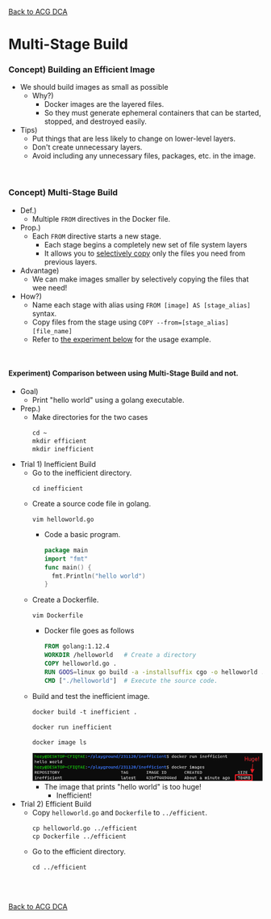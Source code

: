 [Back to ACG DCA](../main.md)

# Multi-Stage Build

### Concept) Building an Efficient Image
- We should build images as small as possible
  - Why?)
    - Docker images are the layered files.
    - So they must generate ephemeral containers that can be started, stopped, and destroyed easily.
- Tips)
  - Put things that are less likely to change on lower-level layers.
  - Don't create unnecessary layers.
  - Avoid including any unnecessary files, packages, etc. in the image.

<br>

### Concept) Multi-Stage Build
- Def.)
  - Multiple ```FROM``` directives in the Docker file.
- Prop.)
  - Each ```FROM``` directive starts a new stage.
    - Each stage begins a completely new set of file system layers
    - It allows you to [selectively copy](#tech-selective-copy) only the files you need from previous layers.
- Advantage)
  - We can make images smaller by selectively copying the files that wee need!
- How?)
  - Name each stage with alias using ```FROM [image] AS [stage_alias]``` syntax.
  - Copy files from the stage using ```COPY --from=[stage_alias] [file_name]```
  - Refer to [the experiment below](#experiment-comparison-between-using-multi-stage-build-and-not) for the usage example.

<br>

#### Experiment) Comparison between using Multi-Stage Build and not.
- Goal)
  - Print "hello world" using a golang executable.
- Prep.)
  - Make directories for the two cases
    ```
    cd ~
    mkdir efficient
    mkdir inefficient
    ```
- Trial 1) Inefficient Build
  - Go to the inefficient directory.
    ```
    cd inefficient
    ```
  - Create a source code file in golang.
    ```
    vim helloworld.go
    ```
    - Code a basic program.
      ```go
      package main
      import "fmt"
      func main() {
        fmt.Println("hello world")
      }
      ```
  - Create a Dockerfile.
    ```
    vim Dockerfile
    ```
    - Docker file goes as follows
      ```Dockerfile
      FROM golang:1.12.4
      WORKDIR /helloworld   # Create a directory
      COPY helloworld.go .  
      RUN GOOS=linux go build -a -installsuffix cgo -o helloworld .
      CMD ["./helloworld"]  # Execute the source code.
      ```
  - Build and test the inefficient image.
    ```
    docker build -t inefficient .
    ```
    ```
    docker run inefficient
    ```
    ```
    docker image ls
    ```
    ![](images/001.png)
    - The image that prints "hello world" is too huge!
      - Inefficient!
- Trial 2) Efficient Build
  - Copy ```helloworld.go``` and ```Dockerfile``` to ```../efficient```.
    ```
    cp helloworld.go ../efficient
    cp Dockerfile ../efficient
    ```
  - Go to the efficient directory.
    ```
    cd ../efficient
    ```


<br>

<br>

[Back to ACG DCA](../main.md)
